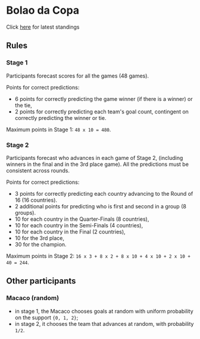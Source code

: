 # Bolao da Copa

Click [here](/table/standings.csv) for latest standings

## Rules
### Stage 1
Participants forecast scores for all the games (48 games).

Points for correct predictions:
- 6 points for correctly predicting the game winner (if there is a winner) or the tie,
- 2 points for correctly predicting each team's goal count, contingent on correctly predicting the winner or tie.

Maximum points in Stage 1: `48 x 10 = 480`.

### Stage 2
Participants forecast who advances in each game of Stage 2, (including winners in the final and in the 3rd place game).
All the predictions must be consistent across rounds.

Points for correct predictions:
- 3 points for correctly predicting each country advancing to the Round of 16 (16 countries).
- 2 additional points for predicting who is first and second in a group (8 groups).
- 10 for each country in the Quarter-Finals (8 countries),
- 10 for each country in the Semi-Finals (4 countries),
- 10 for each country in the Final (2 countries),
- 10 for the 3rd place,
- 30 for the champion.

Maximum points in Stage 2: `16 x 3 + 8 x 2 + 8 x 10 + 4 x 10 + 2 x 10 + 40 = 244`.

## Other participants
### Macaco (random)
- in stage 1, the Macaco chooses goals at random with uniform probability on the support `{0, 1, 2}`;
- in stage 2, it chooses the team that advances at random, with probability `1/2`.
